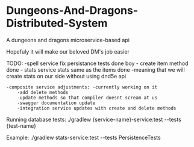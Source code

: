 # Dungeons-And-Dragons-Distributed-System
A dungeons and dragons microservice-based api 

Hopefuly it will make our beloved DM's job easier


TODO: 
    -spell service fix persistance tests done boy
    - create item method done 
    - stats service stats same as the items done
        -meaning that we will create stats on our side without using dnd5e api

    -composite service adjustments: -currently working on it
        -add delete methods
        -update methods so that compiler doesnt scream at us
        -swagger documentation update
        -integration service updates with create and delete methods
            



Running database tests: 
    ./gradlew {service-name}-service:test --tests {test-name}

Example: 
    ./gradlew stats-service:test --tests PersistenceTests
